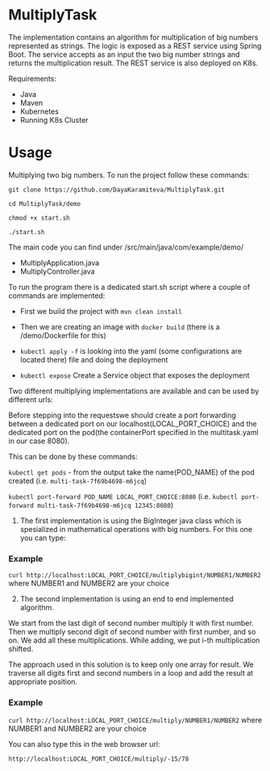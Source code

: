 # MultiplyTask
  
The implementation contains an algorithm for multiplication of big numbers represented as strings. The logic is exposed as a REST service using Spring Boot. The service accepts as an input the two big number strings and returns the multiplication result. The REST service is also deployed on K8s.

Requirements:
  - Java
  - Maven
  - Kubernetes
  - Running K8s Cluster

# Usage

Multiplying two big numbers.
To run the project follow these commands:

`git clone https://github.com/DayaKaramiteva/MultiplyTask.git`

`cd MultiplyTask/demo`

`chmod +x start.sh`

`./start.sh`


The main code you can find under /src/main/java/com/example/demo/
  - MultiplyApplication.java
  - MultiplyController.java

To run the program there is a dedicated start.sh script where a couple of commands are implemented:

- First we build the project with `mvn clean install` 

- Then we are creating an image with `docker build` (there is a /demo/Dockerfile for this)

- `kubectl apply -f` is looking into the yaml (some configurations are located there) file and doing the deployment

- `kubectl expose` Create a Service object that exposes the deployment


Two different multiplying implementations are available and can be used by different urls:

Before stepping into the requestswe should create a port forwarding between a dedicated port on our localhost(LOCAL_PORT_CHOICE) and the dedicated port on the pod(the containerPort specified in the multitask.yaml in our case 8080). 

This can be done by these commands:

`kubectl get pods` - from the output take the name(POD_NAME) of the pod created (i.e. `multi-task-7f69b4698-m6jcq`)

`kubectl port-forward POD_NAME LOCAL_PORT_CHOICE:8080` (i.e. `kubectl port-forward multi-task-7f69b4698-m6jcq 12345:8080`)

1. The first implementation is using the BigInteger java class which is spesialized in mathematical operations with big numbers. 
   For this one you can type:
### Example
`curl http://localhost:LOCAL_PORT_CHOICE/multiplybigint/NUMBER1/NUMBER2` where NUMBER1 and NUMBER2 are your choice 
  
2. The second implementation is using an end to end implemented algorithm. 
  
  We start from the last digit of second number multiply it with first number. Then we multiply second digit of second number with first number, and so on. We add all these multiplications. While adding, we put i-th multiplication shifted.

The approach used in this solution is to keep only one array for result. We traverse all digits first and second numbers in a loop and add the result at appropriate position.

  ### Example
  `curl http://localhost:LOCAL_PORT_CHOICE/multiply/NUMBER1/NUMBER2` where NUMBER1 and NUMBER2 are your choice 
  
  You can also type this in the web browser url:
  
  `http://localhost:LOCAL_PORT_CHOICE/multiply/-15/78`
  
  
   
